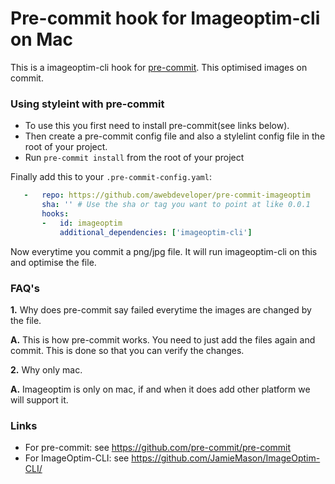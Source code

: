 Pre-commit hook for Imageoptim-cli on Mac  
==========================================

This is a imageoptim-cli hook for [pre-commit](https://github.com/pre-commit/pre-commit). This optimised images on commit.


### Using styleint with pre-commit

- To use this you first need to install pre-commit(see links below).
- Then create a pre-commit config file and also a stylelint config file in the root of your project.
- Run `pre-commit install` from the root of your project

Finally add this to your `.pre-commit-config.yaml`:

```yaml
   -   repo: https://github.com/awebdeveloper/pre-commit-imageoptim
       sha: '' # Use the sha or tag you want to point at like 0.0.1
       hooks:
       -   id: imageoptim
           additional_dependencies: ['imageoptim-cli']
 ```

 Now everytime you commit a png/jpg file. It will run imageoptim-cli on this and optimise the file.

### FAQ's
  
  **1.** Why does pre-commit say failed everytime the images are changed by the file.

  **A.** This is how pre-commit works. You need to just add the files again and commit. This is done so that you can verify the changes.

  **2.** Why only mac.

  **A.** Imageoptim is only on mac, if and when it does add other platform we will support it.

 ### Links
 - For pre-commit: see https://github.com/pre-commit/pre-commit
 - For ImageOptim-CLI: see https://github.com/JamieMason/ImageOptim-CLI/


